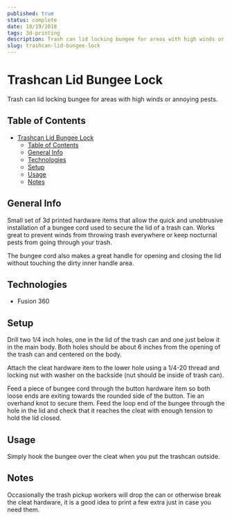 ```yaml
---
published: true
status: complete
date: 10/19/2018
tags: 3d-printing
description: Trash can lid locking bungee for areas with high winds or annoying pests
slug: trashcan-lid-bungee-lock
---
```


# Trashcan Lid Bungee Lock

Trash can lid locking bungee for areas with high winds or annoying pests.

## Table of Contents

- [Trashcan Lid Bungee Lock](#trashcan-lid-bungee-lock)
  - [Table of Contents](#table-of-contents)
  - [General Info](#general-info)
  - [Technologies](#technologies)
  - [Setup](#setup)
  - [Usage](#usage)
  - [Notes](#notes)

## General Info

Small set of 3d printed hardware items that allow the quick and unobtrusive installation of a bungee cord used to secure the lid of a trash can. Works great to prevent winds from throwing trash everywhere or keep nocturnal pests from going through your trash.

The bungee cord also makes a great handle for opening and closing the lid without touching the dirty inner handle area.

## Technologies

- Fusion 360

## Setup

Drill two 1/4 inch holes, one in the lid of the trash can and one just below it in the main body. Both holes should be about 6 inches from the opening of the trash can and centered on the body.

Attach the cleat hardware item to the lower hole using a 1/4-20 thread and locking nut with washer on the backside (nut should be inside of trash can).

Feed a piece of bungee cord through the button hardware item so both loose ends are exiting towards the rounded side of the button. Tie an overhand knot to secure them. Feed the loop end of the bungee through the hole in the lid and check that it reaches the cleat with enough tension to hold the lid closed.

## Usage

Simply hook the bungee over the cleat when you put the trashcan outside.

## Notes

Occasionally the trash pickup workers will drop the can or otherwise break the cleat hardware, it is a good idea to print a few extra just in case you need them.
